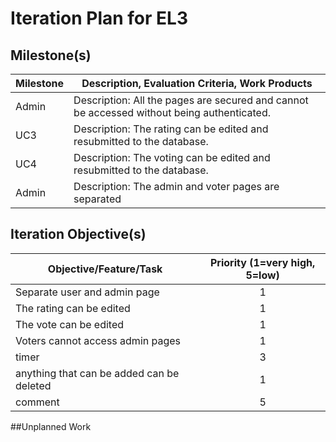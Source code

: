 # Iteration Plan for EL3

## Milestone(s)



| Milestone | Description, Evaluation Criteria, Work Products |
|-----------|-----------------------------------------|
|  Admin | Description: All the pages are secured and cannot be accessed without being authenticated.|
|  UC3  | Description: The rating can be edited and resubmitted to the database.|
|  UC4  | Description: The voting can be edited and resubmitted to the database.|
|  Admin | Description: The admin and voter pages are separated|

## Iteration Objective(s)


| Objective/Feature/Task | Priority (1=very high, 5=low) |
|------------------------|:-----------------------------:|
| Separate user and admin page | 1 |
| The rating can be edited | 1 |
| The vote can be edited | 1 |
| Voters cannot access admin pages | 1 |
| timer | 3 |
| anything that can be added can be deleted | 1 |
| comment | 5 |

##Unplanned Work


